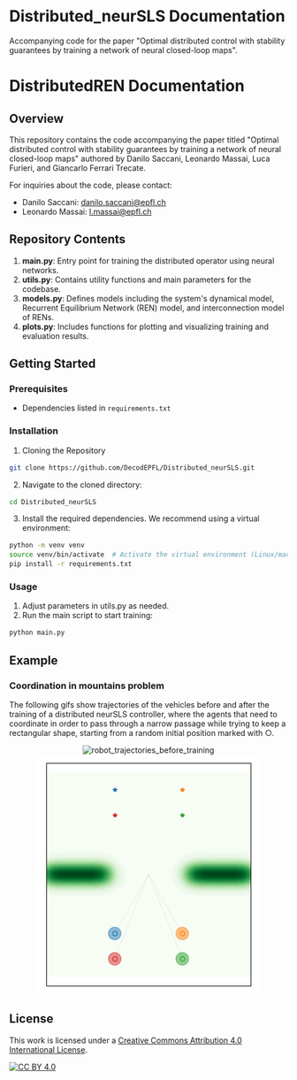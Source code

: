 # Distributed_neurSLS Documentation
Accompanying code for the paper "Optimal distributed control with stability guarantees by training a network of neural closed-loop maps".


# DistributedREN Documentation

## Overview

This repository contains the code accompanying the paper titled "Optimal distributed control with stability guarantees by training a network of neural closed-loop maps" authored by Danilo Saccani, Leonardo Massai, Luca Furieri, and Giancarlo Ferrari Trecate.

For inquiries about the code, please contact:

- Danilo Saccani: [danilo.saccani@epfl.ch](mailto:danilo.saccani@epfl.ch)
- Leonardo Massai: [l.massai@epfl.ch](mailto:l.massai@epfl.ch)

## Repository Contents

1. **main.py**: Entry point for training the distributed operator using neural networks.
2. **utils.py**: Contains utility functions and main parameters for the codebase.
3. **models.py**: Defines models including the system's dynamical model, Recurrent Equilibrium Network (REN) model, and interconnection model of RENs.
4. **plots.py**: Includes functions for plotting and visualizing training and evaluation results.

## Getting Started

### Prerequisites

- Dependencies listed in `requirements.txt`

### Installation

1. Cloning the Repository

```bash
git clone https://github.com/DecodEPFL/Distributed_neurSLS.git
```

2. Navigate to the cloned directory:

```bash
cd Distributed_neurSLS
```
3. Install the required dependencies. We recommend using a virtual environment:
```bash
python -m venv venv
source venv/bin/activate  # Activate the virtual environment (Linux/macOS)
pip install -r requirements.txt
```

### Usage
1. Adjust parameters in utils.py as needed.
2. Run the main script to start training:
```bash
python main.py
```
## Example

### Coordination in mountains problem 

The following gifs show trajectories of the vehicles before and after the training of a distributed neurSLS controller, where the agents that need to coordinate in order to pass through a narrow passage while trying to keep a rectangular shape, starting from a random initial position marked with &#9675;.

<p align="center">
<img src="./figures/corridorOL.gif" alt="robot_trajectories_before_training" width="400"/>
<img src="./figures/corridor.gif" alt="robot_trajectories_after_training_a_neurSLS_controller" width="400"/>
</p> 

## License
This work is licensed under a
[Creative Commons Attribution 4.0 International License][cc-by].

[![CC BY 4.0][cc-by-image]][cc-by] 

[cc-by]: http://creativecommons.org/licenses/by/4.0/
[cc-by-image]: https://i.creativecommons.org/l/by/4.0/88x31.png
[cc-by-shield]: https://img.shields.io/badge/License-CC%20BY%204.0-lightgrey.svg


